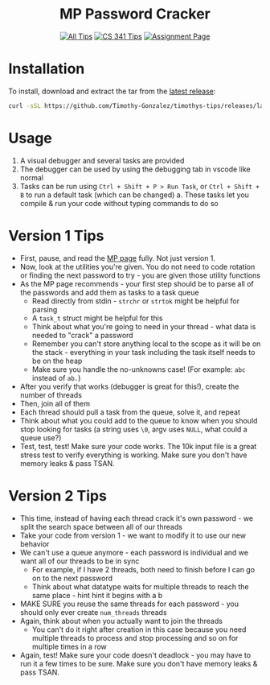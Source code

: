 <div align = center>

# MP Password Cracker

[![All Tips](https://img.shields.io/badge/Tips-All-green?style=for-the-badge)](../../README.md)
[![CS 341 Tips](https://img.shields.io/badge/Tips-CS_341-yellow?style=for-the-badge)](../README.md)
[![Assignment Page](https://img.shields.io/badge/Assignment-Password_Cracker-seagreen?style=for-the-badge)](https://cs341.cs.illinois.edu/assignments/password_cracker.html)

</div>

# Installation

To install, download and extract the tar from the [latest release](https://github.com/Timothy-Gonzalez/timothys-tips/releases/latest):

```sh
curl -sSL https://github.com/Timothy-Gonzalez/timothys-tips/releases/latest/download/cs341-mp-password-cracker.tar | tar -xv
```

# Usage

1. A visual debugger and several tasks are provided
2. The debugger can be used by using the debugging tab in vscode like normal
3. Tasks can be run using `Ctrl + Shift + P > Run Task`, or `Ctrl + Shift + B` to run a default task (which can be changed)
   a. These tasks let you compile & run your code without typing commands to do so

# Version 1 Tips

- First, pause, and read the [MP page](https://cs341.cs.illinois.edu/assignments/password_cracker.html) fully. Not just version 1.
- Now, look at the utilities you're given. You do not need to code rotation or finding the next password to try - you are given those utility functions
- As the MP page recommends - your first step should be to parse all of the passwords and add them as tasks to a task queue
  - Read directly from stdin - `strchr` or `strtok` might be helpful for parsing
  - A `task_t` struct might be helpful for this
  - Think about what you're going to need in your thread - what data is needed to "crack" a password
  - Remember you can't store anything local to the scope as it will be on the stack - everything in your task including the task itself needs to be on the heap
  - Make sure you handle the no-unknowns case! (For example: `abc` instead of `ab.`)
- After you verify that works (debugger is great for this!), create the number of threads
- Then, join all of them
- Each thread should pull a task from the queue, solve it, and repeat
- Think about what you could add to the queue to know when you should stop looking for tasks (a string uses `\0`, argv uses `NULL`, what could a queue use?)
- Test, test, test! Make sure your code works. The 10k input file is a great stress test to verify everything is working. Make sure you don't have memory leaks & pass TSAN.

# Version 2 Tips

- This time, instead of having each thread crack it's own password - we split the search space between all of our threads
- Take your code from version 1 - we want to modify it to use our new behavior
- We can't use a queue anymore - each password is individual and we want all of our threads to be in sync
  - For example, if I have 2 threads, both need to finish before I can go on to the next password
  - Think about what datatype waits for multiple threads to reach the same place - hint hint it begins with a b
- MAKE SURE you reuse the same threads for each password - you should only ever create `num_threads` threads
- Again, think about when you actually want to join the threads
  - You can't do it right after creation in this case because you need multiple threads to process and stop processing and so on for multiple times in a row
- Again, test! Make sure your code doesn't deadlock - you may have to run it a few times to be sure. Make sure you don't have memory leaks & pass TSAN.
